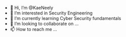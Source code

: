 - 👋 Hi, I’m @KaeNeely
- 👀 I’m interested in Security Engineering
- 🌱 I’m currently learning Cyber Security fundamentals
- 💞️ I’m looking to collaborate on ...
- 📫 How to reach me ...

<!---
KaeNeely/KaeNeely is a ✨ special ✨ repository because its `README.md` (this file) appears on your GitHub profile.
You can click the Preview link to take a look at your changes.
--->
